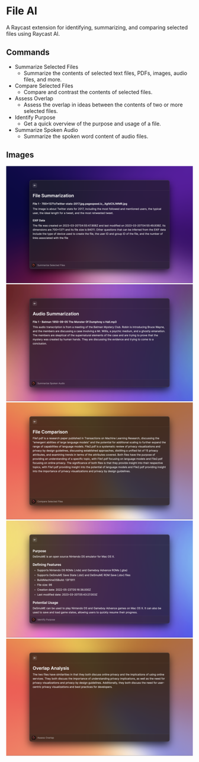 # File AI

A Raycast extension for identifying, summarizing, and comparing selected files using Raycast AI.

## Commands

- Summarize Selected Files
    - Summarize the contents of selected text files, PDFs, images, audio files, and more.
- Compare Selected Files
    - Compare and contrast the contents of selected files.
- Assess Overlap
    - Assess the overlap in ideas between the contents of two or more selected files.
- Identify Purpose
    - Get a quick overview of the purpose and usage of a file.
- Summarize Spoken Audio
    - Summarize the spoken word content of audio files.

## Images
![File Summarization Example](./examples/jpg-text-summarization-1.png)
![Audio Summarization Example](./examples/mp3-audio-summarization-1.png)
![File Comparison Example](./examples/pdf-file-comparison-1.png)
![Purpose Identification Example](./examples/app-file-identification.png)
![Overlap Analysis Example](./examples/pdf-overlap-analysis-1.png)